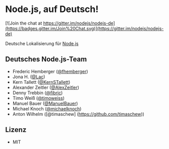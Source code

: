 # Node.js, auf Deutsch!

[![Join the chat at https://gitter.im/nodejs/nodejs-de](https://badges.gitter.im/Join%20Chat.svg)](https://gitter.im/nodejs/nodejs-de)

Deutsche Lokalisierung für [Node.js](https://nodejs.org)


## Deutsches Node.js-Team

- Frederic Hemberger ([@fhemberger](https://github.com/fhemberger))
- Jona H. ([@Lac](https://github.com/Lac))
- Kern Tallett ([@KernSTallett](https://github.com/KernSTallett))
- Alexander Zeitler ([@AlexZeitler](https://github.com/AlexZeitler))
- Denny Trebbin ([@fibric](https://github.com/fibric))
- Timo Weiß ([@timoweiss](https://github.com/timoweiss))
- Manuel Bauer ([@ManuelBauer](https://github.com/ManuelBauer))
- Michael Knoch ([@michaelknoch](https://github.com/michaelknoch))
- Anton Wilhelm ([@timaschew] (https://github.com/timaschew))


## Lizenz

- MIT

